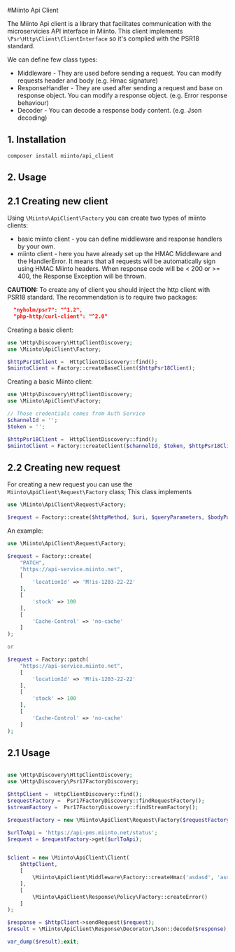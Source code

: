 #Miinto Api Client

The Miinto Api client is a library that facilitates communication with the microservicies API interface in Miinto.
This client implements `\Psr\Http\Client\ClientInterface` so  it's complied with the PSR18 standard.

We can define few class types:
- Middleware - They are used before sending a request. You can modify requests header and body (e.g. Hmac signature)
- ResponseHandler - They are used after sending a request and base on response object. You can modify a response object. (e.g. Error response behaviour)
- Decoder - You can decode a response body content. (e.g. Json decoding)

## 1. Installation

```shell script
composer install miinto/api_client
```

## 2. Usage

## 2.1 Creating new client

Using `\Miinto\ApiClient\Factory` you can create two types of miinto clients:
- basic miinto client - you can define middleware and response handlers by your own.
- miinto client - here you have already set up the HMAC Middleware and the HandlerError. It means that all requests will
be automatically sign using HMAC Miinto headers. When response code will be < 200 or >= 400, the Response Exception will 
be thrown.   

**CAUTION:** To create any of client you should inject the http client with PSR18 standard. The recommendation is to 
require two packages:

```json
  "nyholm/psr7": "^1.2",
  "php-http/curl-client": "^2.0"
```


Creating a basic client:
```php
use \Http\Discovery\HttpClientDiscovery;
use \Miinto\ApiClient\Factory;

$httpPsr18Client =  HttpClientDiscovery::find();
$miintoClient = Factory::createBaseClient($httpPsr18Client);
```

Creating a basic Miinto client:

```php
use \Http\Discovery\HttpClientDiscovery;
use \Miinto\ApiClient\Factory;

// Those credentials comes from Auth Service
$channelId = '';
$token = '';

$httpPsr18Client =  HttpClientDiscovery::find();
$miintoClient = Factory::createClient($channelId, $token, $httpPsr18Client);
```


## 2.2 Creating new request

For creating a new request you can use the `Miinto\ApiClient\Request\Factory` class; This class implements

```php
use \Miinto\ApiClient\Request\Factory;

$request = Factory::create($httpMethod, $uri, $queryParameters, $bodyParameters, $requestHeaders);
```

An example:
```php
use \Miinto\ApiClient\Request\Factory;

$request = Factory::create(
    "PATCH", 
    "https://api-service.miinto.net", 
    [
        'locationId' => 'M!is-1203-22-22'
    ], 
    [
        'stock' => 100
    ], 
    [
        'Cache-Control' => 'no-cache'
    ]
);

or

$request = Factory::patch(
    "https://api-service.miinto.net", 
    [
        'locationId' => 'M!is-1203-22-22'
    ], 
    [
        'stock' => 100
    ], 
    [
        'Cache-Control' => 'no-cache'
    ]
);
```












## 2.1 Usage
```php

use \Http\Discovery\HttpClientDiscovery;
use \Http\Discovery\Psr17FactoryDiscovery;

$httpClient =  HttpClientDiscovery::find();
$requestFactory =  Psr17FactoryDiscovery::findRequestFactory();
$streamFactory =  Psr17FactoryDiscovery::findStreamFactory();

$requestFactory = new \Miinto\ApiClient\Request\Factory($requestFactory, $streamFactory);

$urlToApi = 'https://api-pms.miinto.net/status';
$request = $requestFactory->get($urlToApi);


$client = new \Miinto\ApiClient\Client(
    $httpClient,
    [
        \Miinto\ApiClient\Middleware\Factory::createHmac('asdasd', 'asdasdasd')
    ],
    [
        \Miinto\ApiClient\Response\Policy\Factory::createError()
    ]
);

$response = $httpClient->sendRequest($request);
$result = \Miinto\ApiClient\Response\Decorator\Json::decode($response);

var_dump($result);exit;


```
